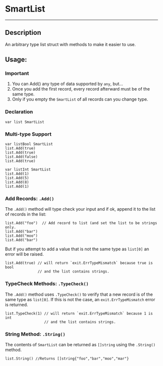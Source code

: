 SmartList
=========
----
## Description

An arbitrary type list struct with methods to make it easier to use.

## Usage:
### Important

1. You can Add() any type of data supported by `any`, but...
2. Once you add the first record, every record afterward must be of the same type.
3. Only if you empty the `SmartList` of all records can you change type.

### Declaration

```text
var list SmartList
```

### Multi-type Support
```text
var listBool SmartList
list.Add(true)
list.Add(true)
list.Add(false)
list.Add(true)

var listInt SmartList
list.Add(1)
list.Add(5)
list.Add(8)
list.Add(1)
```

### Add Records: `.Add()`
The `.Add()` method will type check your input and if ok, append it to the list
of records in the list:
```text
list.Add("foo")  // Add record to list (and set the list to be strings only.
list.Add("bar")
list.Add("moo")
list.Add("bar")
```
But if you attempt to add a value that is not the same type as `list[0]` an
error will be raised.
```text
list.Add(true) // will return `exit.ErrTypeMismatch` because true is bool
               // and the list contains strings.
```

### TypeCheck Methods: `.TypeCheck()`
The `.Add()` method uses `.TypeCheck()` to verify that a new record is of the
same type as `list[0]`.  If this is not the case, an `exit.ErrTypeMismatch` 
error is returned.
```text
list.TypeCheck(1) // will return `exit.ErrTypeMismatch` because 1 is int 
                  // and the list contains strings.
```

### String Method: `.String()`
The contents of `SmartList` can be returned as `[]string` using the `.String()` 
method.
```text
list.String() //Returns []string{"foo","bar","moo","mar"}
```

